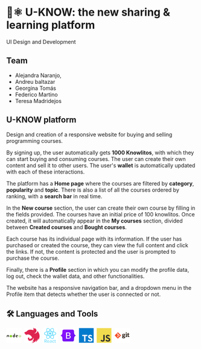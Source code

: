 
# :monkey::atom_symbol: U-KNOW: the new sharing & learning platform 

UI Design and Development

## Team

- Alejandra Naranjo,
- Andreu baltazar
- Georgina Tomás
- Federico Martino
- Teresa Madridejos

## U-KNOW platform

Design and creation of a responsive website for buying and selling programming courses.

By signing up, the user automatically gets **1000 Knowlitos**, with which they can start buying and consuming courses. The user can create their own content and sell it to other users. The user's **wallet** is automatically updated with each of these interactions.

The platform has a **Home page** where the courses are filtered by **category**, **popularity** and **topic**. There is also a list of all the courses ordered by ranking, with a **search bar** in real time.

In the **New course** section, the user can create their own course by filling in the fields provided. The courses have an initial price of 100 knowlitos. Once created, it will automatically appear in the **My courses** section, divided between **Created courses** and **Bought courses**.

Each course has its individual page with its information. If the user has purchased or created the course, they can view the full content and click the links. If not, the content is protected and the user is prompted to purchase the course.

Finally, there is a **Profile** section in which you can modify the profile data, log out, check the wallet data, and other functionalities.
 
The website has a responsive navigation bar, and a dropdown menu in the Profile item that detects whether the user is connected or not.


## :hammer_and_wrench: Languages and Tools

<div>
   <img src="https://github.com/devicons/devicon/blob/master/icons/nodejs/nodejs-original-wordmark.svg" title="Node" alt="Node" width="40" height="40"/>&nbsp;
  <img src="https://github.com/devicons/devicon/blob/master/icons/nestjs/nestjs-plain.svg" title="NestJS" alt="NestJS" width="40" height="40"/>&nbsp;
  <img src="https://github.com/devicons/devicon/blob/master/icons/react/react-original-wordmark.svg" title="React" alt="React" width="40" height="40"/>&nbsp;
  <img src="https://github.com/devicons/devicon/blob/master/icons/bootstrap/bootstrap-original.svg" title="Bootstrap" alt="Bootstrap" width="40" height="40"/>&nbsp;
  <img src="https://github.com/devicons/devicon/blob/master/icons/typescript/typescript-original.svg" title="TypeScript" alt="HTML" width="40" height="40"/>&nbsp;
  <img src="https://github.com/devicons/devicon/blob/master/icons/javascript/javascript-original.svg" title="JavaScript" alt="JavaScript" width="40" height="40"/>&nbsp;
  <img src="https://github.com/devicons/devicon/blob/master/icons/git/git-original-wordmark.svg" title="Git" **alt="Git" width="40" height="40"/>
</div>
